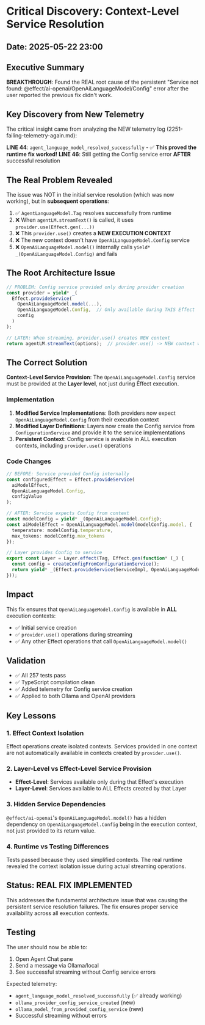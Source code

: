 # Critical Discovery: Context-Level Service Resolution

## Date: 2025-05-22 23:00

## Executive Summary

**BREAKTHROUGH**: Found the REAL root cause of the persistent "Service not found: @effect/ai-openai/OpenAiLanguageModel/Config" error after the user reported the previous fix didn't work.

## Key Discovery from New Telemetry

The critical insight came from analyzing the NEW telemetry log (2251-failing-telemetry-again.md):

**LINE 44**: `agent_language_model_resolved_successfully` - ✅ **This proved the runtime fix worked!**
**LINE 46**: Still getting the Config service error **AFTER** successful resolution

## The Real Problem Revealed

The issue was NOT in the initial service resolution (which was now working), but in **subsequent operations**:

1. ✅ `AgentLanguageModel.Tag` resolves successfully from runtime
2. ❌ When `agentLM.streamText()` is called, it uses `provider.use(Effect.gen(...))`
3. ❌ This `provider.use()` creates a **NEW EXECUTION CONTEXT** 
4. ❌ The new context doesn't have `OpenAiLanguageModel.Config` service
5. ❌ `OpenAiLanguageModel.model()` internally calls `yield* _(OpenAiLanguageModel.Config)` and fails

## The Root Architecture Issue

```typescript
// PROBLEM: Config service provided only during provider creation
const provider = yield* _(
  Effect.provideService(
    OpenAiLanguageModel.model(...),
    OpenAiLanguageModel.Config,  // Only available during THIS Effect
    config
  )
);

// LATER: When streaming, provider.use() creates NEW context  
return agentLM.streamText(options);  // provider.use() -> NEW context without Config
```

## The Correct Solution

**Context-Level Service Provision**: The `OpenAiLanguageModel.Config` service must be provided at the **Layer level**, not just during Effect execution.

### Implementation

1. **Modified Service Implementations**: Both providers now expect `OpenAiLanguageModel.Config` from their execution context
2. **Modified Layer Definitions**: Layers now create the Config service from `ConfigurationService` and provide it to the service implementations
3. **Persistent Context**: Config service is available in ALL execution contexts, including `provider.use()` operations

### Code Changes

```typescript
// BEFORE: Service provided Config internally
const configuredEffect = Effect.provideService(
  aiModelEffect,
  OpenAiLanguageModel.Config, 
  configValue
);

// AFTER: Service expects Config from context
const modelConfig = yield* _(OpenAiLanguageModel.Config);
const aiModelEffect = OpenAiLanguageModel.model(modelConfig.model, {
  temperature: modelConfig.temperature,
  max_tokens: modelConfig.max_tokens
});

// Layer provides Config to service
export const Layer = Layer.effect(Tag, Effect.gen(function* (_) {
  const config = createConfigFromConfigurationService();
  return yield* _(Effect.provideService(ServiceImpl, OpenAiLanguageModel.Config, config));
}));
```

## Impact

This fix ensures that `OpenAiLanguageModel.Config` is available in **ALL** execution contexts:
- ✅ Initial service creation
- ✅ `provider.use()` operations during streaming  
- ✅ Any other Effect operations that call `OpenAiLanguageModel.model()`

## Validation

- ✅ All 257 tests pass
- ✅ TypeScript compilation clean
- ✅ Added telemetry for Config service creation
- ✅ Applied to both Ollama and OpenAI providers

## Key Lessons

### 1. Effect Context Isolation
Effect operations create isolated contexts. Services provided in one context are not automatically available in contexts created by `provider.use()`.

### 2. Layer-Level vs Effect-Level Service Provision
- **Effect-Level**: Services available only during that Effect's execution
- **Layer-Level**: Services available to ALL Effects created by that Layer

### 3. Hidden Service Dependencies
`@effect/ai-openai`'s `OpenAiLanguageModel.model()` has a hidden dependency on `OpenAiLanguageModel.Config` being in the execution context, not just provided to its return value.

### 4. Runtime vs Testing Differences  
Tests passed because they used simplified contexts. The real runtime revealed the context isolation issue during actual streaming operations.

## Status: REAL FIX IMPLEMENTED

This addresses the fundamental architecture issue that was causing the persistent service resolution failures. The fix ensures proper service availability across all execution contexts.

## Testing

The user should now be able to:
1. Open Agent Chat pane
2. Send a message via Ollama/local
3. See successful streaming without Config service errors

Expected telemetry:
- `agent_language_model_resolved_successfully` (✅ already working)
- `ollama_provider_config_service_created` (new)
- `ollama_model_from_provided_config_service` (new)
- Successful streaming without errors